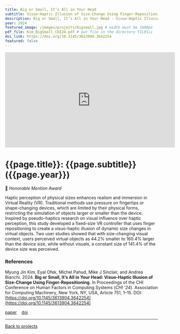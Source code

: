 ```yaml
---
title: Big or Small, It’s All in Your Head
subtitle: Visuo-Haptic Illusion of Size-Change Using Finger-Repositioning
description: Big or Small, It’s All in Your Head - Visuo-Haptic Illusion of Size-Change Using Finger-Repositioning
year: 2024
featured_image: /images/projects/bigsmall.jpg # width must be 1600px
pdf_file: Kim_BigSmall_CHI24.pdf # put file in the directory FILESii
doi_link: https://doi.org/10.1145/3613904.3642254
featured: false
---
```


<iframe width="560" height="315" src="https://www.youtube.com/embed/5d68rqD6B6k?si=In1VukJyFu6hwlxK" frameborder="0" allow="accelerometer; autoplay; clipboard-write; encrypted-media; gyroscope; picture-in-picture" allowfullscreen></iframe>

<!-- DO NOT CHANGE MANUALLY -->

# {{page.title}}: {{page.subtitle}} ({{page.year}})

🏅 _Honorable Mention Award_

Haptic perception of physical sizes enhances realism and immersion in Virtual Reality (VR). Traditional methods use pressure on fingertips or shape-changing devices, which are limited by their physical forms, restricting the simulation of objects larger or smaller than the device. Inspired by pseudo-haptics research on visual influence over haptic perception, this study developed a fixed-size VR controller that uses finger repositioning to create a visuo-haptic illusion of dynamic size changes in virtual objects. Two user studies showed that with size-changing visual context, users perceived virtual objects as 44.2% smaller to 160.4% larger than the device size, while without visuals, a constant size of 141.4% of the device size was perceived.

### References

Myung Jin Kim, Eyal Ofek, Michel Pahud, Mike J Sinclair, and Andrea Bianchi. 2024. **Big or Small, It’s All in Your Head: Visuo-Haptic Illusion of Size-Change Using Finger-Repositioning**. In Proceedings of the CHI Conference on Human Factors in Computing Systems (_CHI '24_). Association for Computing Machinery, New York, NY, USA, Article 751, 1–15. DOI: [https://doi.org/10.1145/3613904.3642254](https://doi.org/10.1145/3613904.3642254)

<!-- DO NOT CHANGE MANUALLY -->

<a href="{{ site.url }}/files/{{ page.year }}/{{ page.pdf_file }}" target="_blank">paper</a>&nbsp;&nbsp;&nbsp;
<a href="{{ page.doi_link }}" target="_blank">doi</a>

---

<a href="/index.html" class="button button--large">Back to projects</a>
